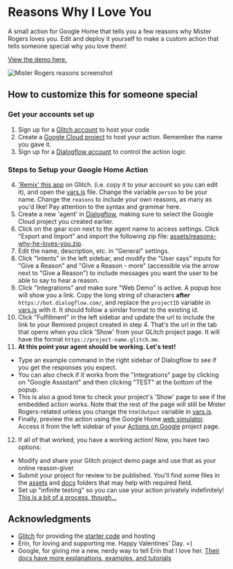 # Reasons Why I Love You

A small action for Google Home that tells you a few reasons why Mister Rogers loves you. Edit and deploy it yourself to make a custom action that tells someone special why you love them!

[View the demo here.](https://reasons-why-i-love-you.glitch.me)

![Mister Rogers reasons screenshot](https://raw.githubusercontent.com/veekas/reasons-why-they-love-me/master/assets/mister-rogers-screenshot.png)

## How to customize this for someone special

### Get your accounts set up
 1. Sign up for a [Glitch account](https://glitch.com) to host your code
 2. Create a [Google Cloud project](https://console.cloud.google.com/project) to host your action. Remember the name you gave it.
 3. Sign up for a [Dialogflow account](https://dialogflow.com) to control the action logic

### Steps to Setup your Google Home Action
4. ['Remix' this app](https://glitch.com/edit/#!/remix/reasons-why-i-love-you) on Glitch. (i.e. copy it to your account so you can edit it), and open the [vars.js](vars.js) file. Change the variable `person` to be your name. Change the `reasons` to include your own reasons, as many as you'd like! Pay attention to the syntax and grammar here.
5. Create a new 'agent' in [Dialogflow](https://console.dialogflow.com/api-client/#/newAgent), making sure to select the Google Cloud project you created earlier.
6. Click on the gear icon next to the agent name to access settings. Click "Export and Import" and import the following zip file: [assets/reasons-why-he-loves-you.zip](assets/reasons-why-he-loves-you.zip).
7. Edit the name, description, etc. in "General" settings.
8. Click "Intents" in the left sidebar, and modify the "User says" inputs for "Give a Reason" and "Give a Reason - more" (accessible via the arrow next to "Give a Reason") to include messages you want the user to be able to say to hear a reason.
9. Click "Integrations" and make sure "Web Demo" is active. A popup box will show you a link. Copy the long string of characters **after** `https://bot.dialogflow.com/`, and replace the `projectID` variable in [vars.js](vars.js) with it. It should follow a similar format to the existing id.
10. Click "Fulfillment" in the left sidebar and update the url to include the link to your Remixed project created in step 4. That's the url in the tab that opens when you click 'Show' from your GLitch project page. It will have the format `https://project-name.glitch.me`.
11. **At this point your agent should be working. Let's test!**
  - Type an example command in the right sidebar of Dialogflow to see if you get the responses you expect.
  - You can also check if it works from the "Integrations" page by clicking on "Google Assistant" and then clicking "TEST" at the bottom of the popup.
  - This is also a good time to check your project's 'Show' page to see if the embedded action works. Note that the rest of the page will still be Mister Rogers-related unless you change the `htmlOutput` variable in [vars.js](vars.js).
  - Finally, preview the action using the Google Home [web simulator](https://developers.google.com/actions/tools/web-simulator). Access it from the left sidebar of your [Actions on Google](https://console.actions.google.com) project page.
12. If all of that worked, you have a working action! Now, you have two options:
  - Modify and share your Glitch project demo page and use that as your online reason-giver
  - Submit your project for review to be published. You'll find some files in the [assets](assets/) and [docs](docs/) folders that may help with required field.
  - Set up "infinite testing" so you can use your action privately indefinitely! [This is a bit of a process, though...](https://medium.com/google-cloud/how-to-create-a-custom-private-google-home-action-260e2c512fc)

## Acknowledgments

- [Glitch](https://glitch.com/) for providing the [starter code](https://glitch.com/~google-home) and hosting
- Erin, for loving and supporting me. Happy Valentines' Day. =)
- Google, for giving me a new, nerdy way to tell Erin that I love her. [Their docs have more explanations, examples, and tutorials](https://developers.google.com/actions/extending-the-assistant)
